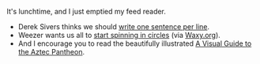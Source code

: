 ---
---

It's lunchtime, and I just emptied my feed reader.

* Derek Sivers thinks we should [write one sentence per line](https://sive.rs/1s).
* Weezer wants us all to [start spinning in circles](https://humanrecordplayer.com) (via [Waxy.org](https://waxy.org)).
* And I encourage you to read the beautifully illustrated [A Visual Guide to the Aztec Pantheon](https://pudding.cool/2022/06/aztec-gods/).
